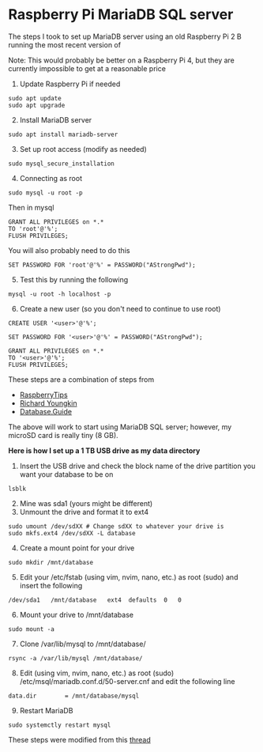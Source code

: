# Raspberry Pi MariaDB SQL server


The steps I took to set up MariaDB server using an old Raspberry Pi 2 B running the most recent version of 

Note: This would probably be better on a Raspberry Pi 4, but they are currently impossible to get at a reasonable price

1. Update Raspberry Pi if needed
```
sudo apt update
sudo apt upgrade
```
2. Install MariaDB server
```
sudo apt install mariadb-server
```
3. Set up root access (modify as needed)
```
sudo mysql_secure_installation
```
4. Connecting as root
```
sudo mysql -u root -p
```
Then in mysql
```
GRANT ALL PRIVILEGES on *.*
TO 'root'@'%';
FLUSH PRIVILEGES;
```
You will also probably need to do this
```
SET PASSWORD FOR 'root'@'%' = PASSWORD("AStrongPwd");
```
5. Test this by running the following
```
mysql -u root -h localhost -p
```
6. Create a new user (so you don't need to continue to use root)
```
CREATE USER '<user>'@'%';

SET PASSWORD FOR '<user>'@'%' = PASSWORD("AStrongPwd");

GRANT ALL PRIVILEGES on *.* 
TO '<user>'@'%';
FLUSH PRIVILEGES;
```
These steps are a combination of steps from 
- [RaspberryTips](https://raspberrytips.com/install-mariadb-raspberry-pi/)
- [Richard Youngkin](https://betterprogramming.pub/how-to-install-mysql-on-a-raspberry-pi-ad3f69b4a094)
- [Database.Guide](https://database.guide/fix-access-denied-for-user-rootlocalhost-in-mariadb/) 

The above will work to start using MariaDB SQL server; however, my microSD card is really tiny (8 GB). 

**Here is how I set up a 1 TB USB drive as my data directory**

1. Insert the USB drive and check the block name of the drive partition you want your database to be on
```
lsblk
```
2. Mine was sda1 (yours might be different)
3. Unmount the drive and format it to ext4
```
sudo umount /dev/sdXX # Change sdXX to whatever your drive is
sudo mkfs.ext4 /dev/sdXX -L database
```
4. Create a mount point for your drive
```
sudo mkdir /mnt/database
```
5. Edit your /etc/fstab (using vim, nvim, nano, etc.) as root (sudo) and insert the following
```
/dev/sda1   /mnt/database   ext4  defaults  0   0
```
6. Mount your drive to /mnt/database
```
sudo mount -a
```
7. Clone /var/lib/mysql to /mnt/database/
```
rsync -a /var/lib/mysql /mnt/database/
```
8. Edit (using vim, nvim, nano, etc.) as root (sudo) /etc/msql/mariadb.conf.d/50-server.cnf and edit the following line
```
data.dir        = /mnt/database/mysql
```
9. Restart MariaDB
```
sudo systemctly restart mysql
```
These steps were modified from this [thread](https://mariadb.com/kb/en/i-know-this-has-been-asked-loads-before-but/)
